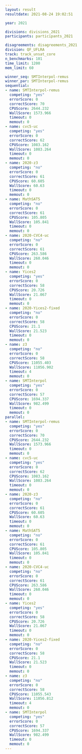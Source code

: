 ```yaml
---
layout: result
resultdate: 2021-08-24 19:02:51

year: 2021

divisions: divisions_2021
participants: participants_2021

disagreements: disagreements_2021
division: QF_UFLRA
track: track_unsat_core
n_benchmarks: 101
time_limit: 1200
mem_limit: 60

winner_seq: SMTInterpol-remus
winner_par: SMTInterpol-remus
sequential:
- name: SMTInterpol-remus
  competing: "yes"
  errorScore: 0
  correctScore: 70
  CPUScore: 2644.232
  WallScore: 1573.966
  timeout: 0
  memout: 0
- name: cvc5-uc
  competing: "yes"
  errorScore: 0
  correctScore: 62
  CPUScore: 1083.162
  WallScore: 1083.264
  timeout: 0
  memout: 0
- name: 2020-z3
  competing: "no"
  errorScore: 0
  correctScore: 61
  CPUScore: 60.605
  WallScore: 60.63
  timeout: 0
  memout: 0
- name: MathSAT5
  competing: "no"
  errorScore: 0
  correctScore: 61
  CPUScore: 105.805
  WallScore: 105.841
  timeout: 0
  memout: 0
- name: 2020-CVC4-uc
  competing: "no"
  errorScore: 0
  correctScore: 61
  CPUScore: 263.586
  WallScore: 260.046
  timeout: 0
  memout: 0
- name: Yices2
  competing: "yes"
  errorScore: 0
  correctScore: 58
  CPUScore: 20.726
  WallScore: 21.067
  timeout: 0
  memout: 0
- name: 2020-Yices2-fixed
  competing: "no"
  errorScore: 0
  correctScore: 58
  CPUScore: 21.1
  WallScore: 21.523
  timeout: 0
  memout: 0
- name: z3
  competing: "no"
  errorScore: 0
  correctScore: 58
  CPUScore: 11055.403
  WallScore: 11056.902
  timeout: 4
  memout: 0
- name: SMTInterpol
  competing: "yes"
  errorScore: 0
  correctScore: 57
  CPUScore: 1694.337
  WallScore: 982.499
  timeout: 0
  memout: 0
parallel:
- name: SMTInterpol-remus
  competing: "yes"
  errorScore: 0
  correctScore: 70
  CPUScore: 2644.232
  WallScore: 1573.966
  timeout: 0
  memout: 0
- name: cvc5-uc
  competing: "yes"
  errorScore: 0
  correctScore: 62
  CPUScore: 1083.162
  WallScore: 1083.264
  timeout: 0
  memout: 0
- name: 2020-z3
  competing: "no"
  errorScore: 0
  correctScore: 61
  CPUScore: 60.605
  WallScore: 60.63
  timeout: 0
  memout: 0
- name: MathSAT5
  competing: "no"
  errorScore: 0
  correctScore: 61
  CPUScore: 105.805
  WallScore: 105.841
  timeout: 0
  memout: 0
- name: 2020-CVC4-uc
  competing: "no"
  errorScore: 0
  correctScore: 61
  CPUScore: 263.586
  WallScore: 260.046
  timeout: 0
  memout: 0
- name: Yices2
  competing: "yes"
  errorScore: 0
  correctScore: 58
  CPUScore: 20.726
  WallScore: 21.067
  timeout: 0
  memout: 0
- name: 2020-Yices2-fixed
  competing: "no"
  errorScore: 0
  correctScore: 58
  CPUScore: 21.1
  WallScore: 21.523
  timeout: 0
  memout: 0
- name: z3
  competing: "no"
  errorScore: 0
  correctScore: 58
  CPUScore: 11055.543
  WallScore: 11056.812
  timeout: 4
  memout: 0
- name: SMTInterpol
  competing: "yes"
  errorScore: 0
  correctScore: 57
  CPUScore: 1694.337
  WallScore: 982.499
  timeout: 0
  memout: 0
---
```

